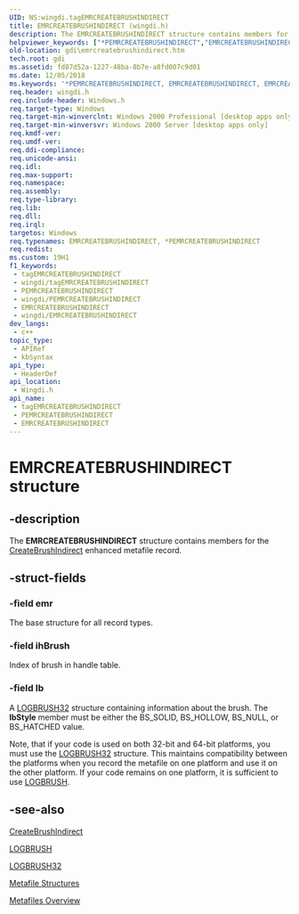 ```yaml
---
UID: NS:wingdi.tagEMRCREATEBRUSHINDIRECT
title: EMRCREATEBRUSHINDIRECT (wingdi.h)
description: The EMRCREATEBRUSHINDIRECT structure contains members for the CreateBrushIndirect enhanced metafile record.
helpviewer_keywords: ["*PEMRCREATEBRUSHINDIRECT","EMRCREATEBRUSHINDIRECT","EMRCREATEBRUSHINDIRECT structure [Windows GDI]","PEMRCREATEBRUSHINDIRECT","PEMRCREATEBRUSHINDIRECT structure pointer [Windows GDI]","_win32_EMRCREATEBRUSHINDIRECT_str","gdi.emrcreatebrushindirect","wingdi/EMRCREATEBRUSHINDIRECT","wingdi/PEMRCREATEBRUSHINDIRECT"]
old-location: gdi\emrcreatebrushindirect.htm
tech.root: gdi
ms.assetid: fd87d52a-1227-48ba-8b7e-a8fd007c9d01
ms.date: 12/05/2018
ms.keywords: '*PEMRCREATEBRUSHINDIRECT, EMRCREATEBRUSHINDIRECT, EMRCREATEBRUSHINDIRECT structure [Windows GDI], PEMRCREATEBRUSHINDIRECT, PEMRCREATEBRUSHINDIRECT structure pointer [Windows GDI], _win32_EMRCREATEBRUSHINDIRECT_str, gdi.emrcreatebrushindirect, wingdi/EMRCREATEBRUSHINDIRECT, wingdi/PEMRCREATEBRUSHINDIRECT'
req.header: wingdi.h
req.include-header: Windows.h
req.target-type: Windows
req.target-min-winverclnt: Windows 2000 Professional [desktop apps only]
req.target-min-winversvr: Windows 2000 Server [desktop apps only]
req.kmdf-ver: 
req.umdf-ver: 
req.ddi-compliance: 
req.unicode-ansi: 
req.idl: 
req.max-support: 
req.namespace: 
req.assembly: 
req.type-library: 
req.lib: 
req.dll: 
req.irql: 
targetos: Windows
req.typenames: EMRCREATEBRUSHINDIRECT, *PEMRCREATEBRUSHINDIRECT
req.redist: 
ms.custom: 19H1
f1_keywords:
 - tagEMRCREATEBRUSHINDIRECT
 - wingdi/tagEMRCREATEBRUSHINDIRECT
 - PEMRCREATEBRUSHINDIRECT
 - wingdi/PEMRCREATEBRUSHINDIRECT
 - EMRCREATEBRUSHINDIRECT
 - wingdi/EMRCREATEBRUSHINDIRECT
dev_langs:
 - c++
topic_type:
 - APIRef
 - kbSyntax
api_type:
 - HeaderDef
api_location:
 - Wingdi.h
api_name:
 - tagEMRCREATEBRUSHINDIRECT
 - PEMRCREATEBRUSHINDIRECT
 - EMRCREATEBRUSHINDIRECT
---
```


# EMRCREATEBRUSHINDIRECT structure


## -description

The <b>EMRCREATEBRUSHINDIRECT</b> structure contains members for the <a href="/windows/desktop/api/wingdi/nf-wingdi-createbrushindirect">CreateBrushIndirect</a> enhanced metafile record.

## -struct-fields

### -field emr

The base structure for all record types.

### -field ihBrush

Index of brush in handle table.

### -field lb

A <a href="/windows/desktop/api/wingdi/ns-wingdi-logbrush32">LOGBRUSH32</a> structure containing information about the brush. The <b>lbStyle</b> member must be either the BS_SOLID, BS_HOLLOW, BS_NULL, or BS_HATCHED value.

Note, that if your code is used on both 32-bit and 64-bit platforms, you must use the <a href="/windows/desktop/api/wingdi/ns-wingdi-logbrush32">LOGBRUSH32</a> structure. This maintains compatibility between the platforms when you record the metafile on one platform and use it on the other platform. If your code remains on one platform, it is sufficient to use <a href="/windows/desktop/api/wingdi/ns-wingdi-logbrush">LOGBRUSH</a>.

## -see-also

<a href="/windows/desktop/api/wingdi/nf-wingdi-createbrushindirect">CreateBrushIndirect</a>



<a href="/windows/desktop/api/wingdi/ns-wingdi-logbrush">LOGBRUSH</a>



<a href="/windows/desktop/api/wingdi/ns-wingdi-logbrush32">LOGBRUSH32</a>



<a href="/windows/desktop/gdi/metafile-structures">Metafile Structures</a>



<a href="/windows/desktop/gdi/metafiles">Metafiles Overview</a>


